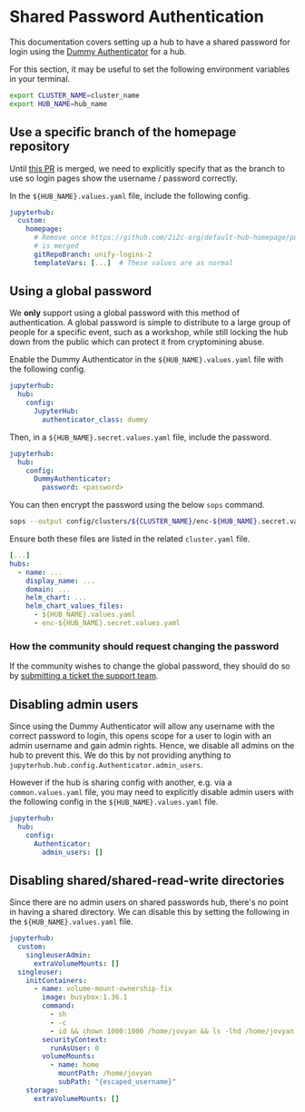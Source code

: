# Shared Password Authentication

This documentation covers setting up a hub to have a shared password for login using the [Dummy Authenticator](https://jupyterhub.readthedocs.io/en/stable/reference/authenticators.html#the-dummy-authenticator)
for a hub.

For this section, it may be useful to set the following environment variables in your terminal.

```bash
export CLUSTER_NAME=cluster_name
export HUB_NAME=hub_name
```

## Use a specific branch of the homepage repository

Until [this PR](https://github.com/2i2c-org/default-hub-homepage/pull/51)
is merged, we need to explicitly specify that as the
branch to use so login pages show the username / password
correctly.

In the `${HUB_NAME}.values.yaml` file, include the following config.

```yaml
jupyterhub:
  custom:
    homepage:
      # Remove once https://github.com/2i2c-org/default-hub-homepage/pull/51
      # is merged
      gitRepoBranch: unify-logins-2
      templateVars: [...]  # These values are as normal
```

## Using a global password

We **only** support using a global password with this method of authentication.
A global password is simple to distribute to a large group of people for a specific event, such as a workshop, while still locking the hub down from the public which can protect it from cryptomining abuse.

Enable the Dummy Authenticator in the `${HUB_NAME}.values.yaml` file with the following config.

```yaml
jupyterhub:
  hub:
    config:
      JupyterHub:
        authenticator_class: dummy
```

Then, in a `${HUB_NAME}.secret.values.yaml` file, include the password.

```yaml
jupyterhub:
  hub:
    config:
      DummyAuthenticator:
        password: <password>
```

You can then encrypt the password using the below `sops` command.

```bash
sops --output config/clusters/${CLUSTER_NAME}/enc-${HUB_NAME}.secret.values.yaml -e config/clusters/${CLUSTER_NAME}/${HUB_NAME}.secret.values.yaml
```

Ensure both these files are listed in the related `cluster.yaml` file.

```yaml
[...]
hubs:
  - name: ...
    display_name: ...
    domain: ...
    helm_chart: ...
    helm_chart_values_files:
      - ${HUB_NAME}.values.yaml
      - enc-${HUB_NAME}.secret.values.yaml
```

### How the community should request changing the password

If the community wishes to change the global password, they should do so by [submitting a ticket the support team](https://docs.2i2c.org/support/).

## Disabling admin users

Since using the Dummy Authenticator will allow any username with the correct password to login, this opens scope for a user to login with an admin username and gain admin rights.
Hence, we disable all admins on the hub to prevent this.
We do this by not providing anything to `jupyterhub.hub.config.Authenticator.admin_users`.

However if the hub is sharing config with another, e.g. via a `common.values.yaml` file, you may need to explicitly disable admin users with the following config in the `${HUB_NAME}.values.yaml` file.

```yaml
jupyterhub:
  hub:
    config:
      Authenticator:
        admin_users: []
```

## Disabling shared/shared-read-write directories

Since there are no admin users on shared passwords hub, there's no point in having a shared directory.
We can disable this by setting the following in the `${HUB_NAME}.values.yaml` file.

```yaml
jupyterhub:
  custom:
    singleuserAdmin:
      extraVolumeMounts: []
  singleuser:
    initContainers:
      - name: volume-mount-ownership-fix
        image: busybox:1.36.1
        command:
          - sh
          - -c
          - id && chown 1000:1000 /home/jovyan && ls -lhd /home/jovyan
        securityContext:
          runAsUser: 0
        volumeMounts:
          - name: home
            mountPath: /home/jovyan
            subPath: "{escaped_username}"
    storage:
      extraVolumeMounts: []
```

